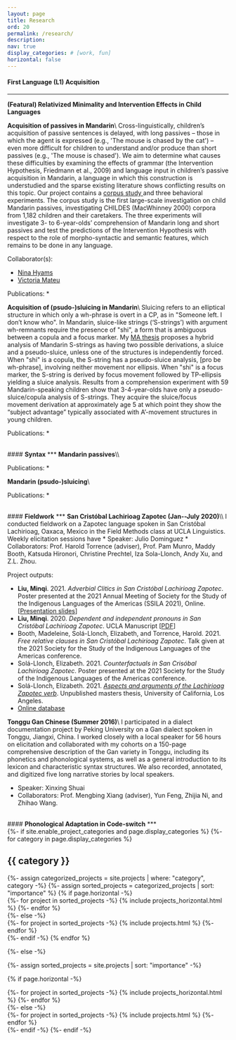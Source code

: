 ```yaml
---
layout: page
title: Research
ord: 20
permalink: /research/
description:
nav: true
display_categories: # [work, fun]
horizontal: false
---
```


#### <b>First Language (L1) Acquisition</b>
***
<strong>(Featural) Relativized Minimality and Intervention Effects in Child Languages</strong>


<strong>Acquisition of passives in Mandarin</strong>\\
Cross-linguistically, children’s acquisition of passive sentences is delayed, with long passives – those in which the agent is expressed (e.g., 'The mouse is chased by the cat') – even more difficult for children to understand and/or produce than short passives (e.g., 'The mouse is chased'). We aim to determine what causes these difficulties by examining the effects of grammar (the Intervention Hypothesis, Friedmann et al., 2009) and language input in children’s passive acquisition in Mandarin, a language in which this construction is understudied and the sparse existing literature shows conflicting results on this topic. Our project contains a <a href="/assets/pdf/Liu_BUCLD46_LongPass.pdf" target="_new">corpus study </a> and three behavioral experiments. The corpus study is the first large-scale investigation on child Mandarin passives, investigating CHILDES (MacWhinney 2000) corpora from 1,182 children and their caretakers. The three experiments will investigate 3- to 6-year-olds’ comprehension of Mandarin long and short passives and test the predictions of the Intervention Hypothesis with respect to the role of morpho-syntactic and semantic features, which remains to be done in any language. 


Collaborator(s):
* [Nina Hyams](https://linguistics.ucla.edu/person/nina-hyams/) <br>
* [Victoria Mateu](https://www.victoriamateu.com)<br>

Publications:
* 

<strong>Acquisition of (psudo-)sluicing in Mandarin</strong>\\
Sluicing refers to an elliptical structure in which only a wh-phrase is overt in a CP, as in "Someone left. I don’t know who". In Mandarin, sluice-like strings (‘S-strings’) with argument wh-remnants require the presence of "shi", a form that is ambiguous between a copula and a focus marker. My [MA thesis](https://www.proquest.com/docview/2330601872/F87CEFA1CCBA4A89PQ/2?accountid=14512)  proposes a hybrid analysis of Mandarin S-strings as having two possible derivations, a sluice and a pseudo-sluice, unless one of the structures is independently forced. When "shi" is a copula, the S-string has a pseudo-sluice analysis, [pro be wh-phrase], involving neither movement nor ellipsis. When "shi" is a focus marker, the S-string is derived by focus movement followed by TP-ellipsis yielding a sluice analysis. Results from a comprehension experiment with 59 Mandarin-speaking children show that 3-4-year-olds have only a pseudo-sluice/copula analysis of S-strings. They acquire the sluice/focus movement derivation at approximately age 5 at which point they show the “subject advantage” typically associated with A’-movement structures in young children.

Publications:
* 

<!-- <ol>
  <li>What conditions the allomorphy displayed by the irrealis and perfective prefixes?</li>
  <li>What is the semantic information conveyed by the TAM prefixes?</li>
</ol> -->



<br>
#### <b>Syntax</b>
***
<strong>Mandarin passives</strong>\\


Publications:
* 

<strong>Mandarin (psudo-)sluicing</strong>\\


Publications:
* 





<br>
#### <b>Fieldwork</b>
***
<strong>San Cristóbal Lachirioag Zapotec (Jan--July 2020)</strong>\\
I conducted fieldwork on a Zapotec language spoken in San Cristóbal Lachirioag, Oaxaca, Mexico in the  Field Methods class at UCLA Linguistics. Weekly elicitation sessions have
* Speaker: Julio Dominguez
* Collaborators: Prof. Harold Torrence (adviser), Prof. Pam Munro, Maddy Booth, Katsuda Hironori, Christine Prechtel, Iza Sola-Llonch, Andy Xu, and Z.L. Zhou.


Project outputs:
* __Liu, Minqi__. 2021. _Adverbial Clitics in San Cristóbal Lachirioag Zapotec_. Poster presented at the 2021 Annual Meeting of Society for the Study of the Indigenous Languages of the Americas (SSILA 2021), Online. [<a href="/assets/pdf/Liu_SSILA2021_AdvClitics.pdf" target="_new">Presentation slides</a>]
* __Liu, Minqi__. 2020. _Dependent and independent pronouns in San Cristóbal Lachirioag Zapotec_. UCLA Manuscript [<a href="/assets/pdf/Liu_SCLZ_pronoun.pdf" target="_new">PDF</a>]
* Booth, Madeleine,  Solá-Llonch, Elizabeth, and Torrence, Harold. 2021. _Free relative clauses in San Cristóbal Lachirioag Zapotec_. Talk given at the 2021 Society for the Study of the Indigenous Languages of the Americas conference.
* Solá-Llonch, Elizabeth. 2021. _Counterfactuals in San Crisóbal Lachirioag Zapotec_. Poster presented at the 2021 Society for the Study of the Indigenous Languages of the Americas conference.
* Solá-Llonch, Elizabeth. 2021. _[Aspects and arguments of the Lachirioag Zapotec verb](https://escholarship.org/uc/item/1739q042)_. Unpublished masters thesis, University of California, Los Angeles.
* [Online database](https://langbase.humanities.ucla.edu/language_homepage.php?language=zapotec) 

<strong>Tonggu Gan Chinese (Summer 2016)</strong>\\
I participated in a dialect documentation project by Peking University on a Gan dialect spoken in Tonggu, Jiangxi, China. I worked closely with a local speaker for 56 hours on elicitation and collaborated with my cohorts on a 150-page comprehensive description of the Gan variety in Tonggu, including its phonetics and phonological systems, as well as a general introduction to its lexicon and characteristic syntax structures. We also recorded, annotated, and digitized five long narrative stories by local  speakers. 
* Speaker: Xinxing Shuai
* Collaborators: Prof. Mengbing Xiang (adviser), Yun Feng, Zhijia Ni, and Zhihao Wang.

<br>
#### <b>Phonological Adaptation in Code-switch</b>
***

<!-- pages/projects.md -->
<div class="projects">
{%- if site.enable_project_categories and page.display_categories %}
  <!-- Display categorized projects -->
  {%- for category in page.display_categories %}
  <h2 class="category">{{ category }}</h2>
  {%- assign categorized_projects = site.projects | where: "category", category -%}
  {%- assign sorted_projects = categorized_projects | sort: "importance" %}
  <!-- Generate cards for each project -->
  {% if page.horizontal -%}
  <div class="container">
    <div class="row row-cols-2">
    {%- for project in sorted_projects -%}
      {% include projects_horizontal.html %}
    {%- endfor %}
    </div>
  </div>
  {%- else -%}
  <div class="grid">
    {%- for project in sorted_projects -%}
      {% include projects.html %}
    {%- endfor %}
  </div>
  {%- endif -%}
  {% endfor %}

{%- else -%}
<!-- Display projects without categories -->
  {%- assign sorted_projects = site.projects | sort: "importance" -%}
  <!-- Generate cards for each project -->
  {% if page.horizontal -%}
  <div class="container">
    <div class="row row-cols-2">
    {%- for project in sorted_projects -%}
      {% include projects_horizontal.html %}
    {%- endfor %}
    </div>
  </div>
  {%- else -%}
  <div class="grid">
    {%- for project in sorted_projects -%}
      {% include projects.html %}
    {%- endfor %}
  </div>
  {%- endif -%}
{%- endif -%}
</div>
